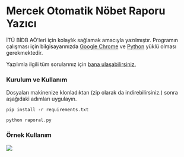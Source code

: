 # Mercek Otomatik Nöbet Raporu Yazıcı

İTÜ BİDB AÖ'leri için kolaylık sağlamak amacıyla yazılmıştır.
Programın çalışması için bilgisayarınızda [Google Chrome](https://www.google.com/intl/tr_tr/chrome/) ve [Python](https://www.python.org/downloads/) yüklü olması gerekmektedir.

Yazılımla ilgili tüm sorularınız için [bana ulaşabilirsiniz.](mailto:saraclioglu20@itu.edu.tr)


### Kurulum ve Kullanım

Dosyaları makinenize klonladıktan (zip olarak da indirebilirsiniz.) sonra aşağıdaki adımları uygulayın.

```pip install -r requirements.txt```

```python raporal.py```

### Örnek Kullanım
![](https://media.giphy.com/media/m5HKge6jH9uWtkN2Ub/giphy.gif?cid=790b7611f7a23ba7f18ffeba6149f6787263ed7449ca8569&rid=giphy.gif&ct=g)
